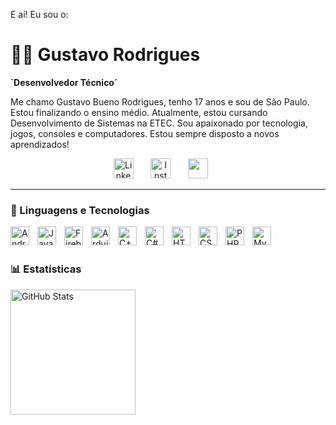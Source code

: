 E aí! Eu sou o:
# 👨‍💻 Gustavo Rodrigues

**`Desenvolvedor Técnico´**

Me chamo Gustavo Bueno Rodrigues, tenho 17 anos e sou de São Paulo. Estou finalizando o ensino médio. Atualmente, estou cursando Desenvolvimento de Sistemas na ETEC. Sou apaixonado por tecnologia, jogos, consoles e computadores. Estou sempre disposto a novos aprendizados!

<p align="center">
  <a href="https://www.linkedin.com/in/gustavobrc0d3/"><img width="32px" alt="LinkedIn" title="LinkedIn" src="https://cdn2.iconfinder.com/data/icons/social-media-2285/512/1_Linkedin_unofficial_colored_svg-1024.png"/></a>
  &#8287;&#8287;&#8287;&#8287;&#8287;
  <a href="https://www.instagram.com/xyz.gusta/"><img width="32px" alt="Instagram" title="Instagram" src="https://cdn2.iconfinder.com/data/icons/social-media-2285/512/1_Instagram_colored_svg_1-1024.png"/></a>
  &#8287;&#8287;&#8287;&#8287;&#8287;
  <a href="https://discordapp.com/users/gustavz444" alt="Discord" title="Dev Pro Tips Discord Server"><img width="32px" src="https://cdn3.iconfinder.com/data/icons/social-network-flat-3/100/Discord-512.png"/></a>
  &#8287;&#8287;&#8287;&#8287;&#8287;
<br/>

---

### 🤖 Linguagens e Tecnologias

<img 
    align="left" 
    alt="Android Studio"
    title="Android Studio" 
    width="30px" 
    style="padding-right: 10px;" 
    src="https://cdn.jsdelivr.net/gh/devicons/devicon@latest/icons/androidstudio/androidstudio-original.svg" 
/>
<img 
    align="left" 
    alt="Java"
    title="Java" 
    width="30px" 
    style="padding-right: 10px;" 
    src="https://cdn.jsdelivr.net/gh/devicons/devicon@latest/icons/java/java-original.svg" 
/>
<img 
    align="left" 
    alt="Firebase"
    title="Firebase" 
    width="30px" 
    style="padding-right: 10px;" 
    src="https://cdn.jsdelivr.net/gh/devicons/devicon@latest/icons/firebase/firebase-original.svg" 
/>
<img 
    align="left" 
    alt="Arduino"
    title="Arduino" 
    width="30px" 
    style="padding-right: 10px;" 
    src="https://cdn.jsdelivr.net/gh/devicons/devicon@latest/icons/arduino/arduino-original.svg" 
/>
<img 
    align="left" 
    alt="C++"
    title="C++" 
    width="30px" 
    style="padding-right: 10px;" 
    src="https://cdn.jsdelivr.net/gh/devicons/devicon@latest/icons/cplusplus/cplusplus-original.svg" 
/>
<img 
    align="left" 
    alt="C#"
    title="C#" 
    width="30px" 
    style="padding-right: 10px;" 
    src="https://cdn.jsdelivr.net/gh/devicons/devicon@latest/icons/csharp/csharp-original.svg" 
/>
<img 
    align="left" 
    alt="HTML"
    title="HTML" 
    width="30px" 
    style="padding-right: 10px;" 
    src="https://cdn.jsdelivr.net/gh/devicons/devicon@latest/icons/html5/html5-original.svg" 
/>
<img 
    align="left" 
    alt="CSS" 
    title="CSS"
    width="30px" 
    style="padding-right: 10px;" 
    src="https://cdn.jsdelivr.net/gh/devicons/devicon@latest/icons/css3/css3-original.svg" 
/>
<img 
    align="left" 
    alt="PHP" 
    title="PHP"
    width="30px" 
    style="padding-right: 10px;" 
    src="https://cdn.jsdelivr.net/gh/devicons/devicon@latest/icons/php/php-original.svg" 
/>
<img 
    align="left" 
    alt="MySQL" 
    title="MySQL"
    width="30px" 
    style="padding-right: 10px;" 
    src="https://cdn.jsdelivr.net/gh/devicons/devicon@latest/icons/mysql/mysql-original-wordmark.svg" 
/>


<br/>
<br/>

### 📊 Estatísticas

<p>
  <img 
    align="left" 
    alt="GitHub Stats" 
    height="200" 
    style="padding-right: 10px;" 
    src="https://github-readme-stats.vercel.app/api?username=gustav0-code&show_icons=true&theme=dark&include_all_commits=true&locale=pt-br"  />

</p>

